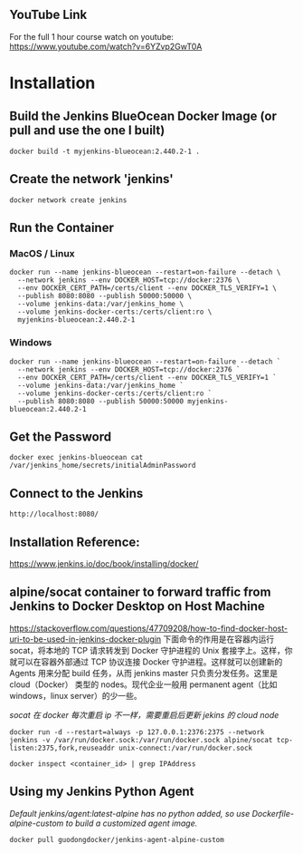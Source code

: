 ## YouTube Link

For the full 1 hour course watch on youtube:
https://www.youtube.com/watch?v=6YZvp2GwT0A

# Installation

## Build the Jenkins BlueOcean Docker Image (or pull and use the one I built)

```
docker build -t myjenkins-blueocean:2.440.2-1 .
```

## Create the network 'jenkins'

```
docker network create jenkins
```

## Run the Container

### MacOS / Linux

```
docker run --name jenkins-blueocean --restart=on-failure --detach \
  --network jenkins --env DOCKER_HOST=tcp://docker:2376 \
  --env DOCKER_CERT_PATH=/certs/client --env DOCKER_TLS_VERIFY=1 \
  --publish 8080:8080 --publish 50000:50000 \
  --volume jenkins-data:/var/jenkins_home \
  --volume jenkins-docker-certs:/certs/client:ro \
  myjenkins-blueocean:2.440.2-1
```

### Windows

```
docker run --name jenkins-blueocean --restart=on-failure --detach `
  --network jenkins --env DOCKER_HOST=tcp://docker:2376 `
  --env DOCKER_CERT_PATH=/certs/client --env DOCKER_TLS_VERIFY=1 `
  --volume jenkins-data:/var/jenkins_home `
  --volume jenkins-docker-certs:/certs/client:ro `
  --publish 8080:8080 --publish 50000:50000 myjenkins-blueocean:2.440.2-1
```

## Get the Password

```
docker exec jenkins-blueocean cat /var/jenkins_home/secrets/initialAdminPassword
```

## Connect to the Jenkins

```
http://localhost:8080/
```

## Installation Reference:

https://www.jenkins.io/doc/book/installing/docker/

## alpine/socat container to forward traffic from Jenkins to Docker Desktop on Host Machine

https://stackoverflow.com/questions/47709208/how-to-find-docker-host-uri-to-be-used-in-jenkins-docker-plugin
下面命令的作用是在容器内运行 socat，将本地的 TCP 请求转发到 Docker 守护进程的 Unix 套接字上。这样，你就可以在容器外部通过 TCP 协议连接 Docker 守护进程。这样就可以创建新的 Agents 用来分配 build 任务，从而 jenkins master 只负责分发任务。这里是 cloud（Docker） 类型的 nodes。现代企业一般用 permanent agent（比如 windows，linux server）的少一些。

_socat 在 docker 每次重启 ip 不一样，需要重启后更新 jekins 的 cloud node_

```
docker run -d --restart=always -p 127.0.0.1:2376:2375 --network jenkins -v /var/run/docker.sock:/var/run/docker.sock alpine/socat tcp-listen:2375,fork,reuseaddr unix-connect:/var/run/docker.sock

docker inspect <container_id> | grep IPAddress
```

## Using my Jenkins Python Agent

_Default jenkins/agent:latest-alpine has no python added, so use Dockerfile-alpine-custom to build a customized agent image._

```
docker pull guodongdocker/jenkins-agent-alpine-custom
```
